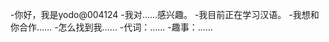 -你好，我是yodo@004124
-我对……感兴趣。
-我目前正在学习汉语。
-我想和你合作……
-怎么找到我……
-代词：……
-趣事：……

<!---
004124/004124是一个特殊的存储库，因为它的“README. Mdyou（这个文件）”会出现在你的GitHub配置文件中。
您可以单击预览链接查看更改。
--->
